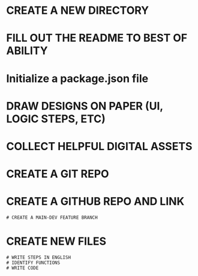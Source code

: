 # CREATE A NEW DIRECTORY

# FILL OUT THE README TO BEST OF ABILITY

# Initialize a package.json file

# DRAW DESIGNS ON PAPER (UI, LOGIC STEPS, ETC)

# COLLECT HELPFUL DIGITAL ASSETS

# CREATE A GIT REPO

# CREATE A GITHUB REPO AND LINK
    # CREATE A MAIN-DEV FEATURE BRANCH

# CREATE NEW FILES
    # WRITE STEPS IN ENGLISH 
    # IDENTIFY FUNCTIONS
    # WRITE CODE


